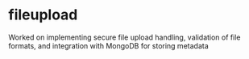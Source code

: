 # fileupload
Worked on implementing secure file upload handling, validation of file formats, and integration with MongoDB for storing metadata
